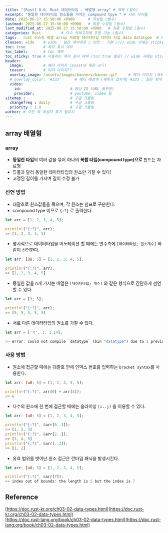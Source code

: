 ```yaml
---
title: "[Rust] 8-6. Rust 데이터타입 - 배열형 array" # 제목 (필수)
excerpt: "동일한 데이터타입 원소들을 가지는 compound tpye " # 서브 타이틀
date: 2025-06-27 15:50:00 +0900      # 작성일 (필수)
lastmod: 2025-06-27 15:50:00 +0900   # 최종 수정일 (필수)
last_modified_at: 2025-06-27 15:50:00 +0900   # 최종 수정일 (필수)
categories: Rust         # 다수 카테고리에 포함 가능 (필수)
tags:   rust 러스트 배열 array 자료형 데이터타입 데이터 타입 data datatype  # 태그 복수개 가능 (필수)
classes: wide    # wide : 넓은 레이아웃 / 빈칸 : 기본 //// wide 시에는 sticky toc 불가
toc: true        # 목차 표시 여부
toc_label:       # toc 제목
toc_sticky: true # 이동하는 목차 표시 여부 (toc:true 필요) // wide 시에는 sticky toc 불가
header: 
  image:         # 헤더 이미지 (asset내 혹은 url)
  teaser:        # 티저 이미지??
  overlay_image: /assets/images/banners/banner.gif     # 헤더 이미지 (제목과 겹치게)
  # overlay_color: '#333'      # 헤더 배경색 (제목과 겹치게) #333 : 짙은 회색 (필수)
  video:
    id:                      # 영상 ID (URL 뒷부분)
    provider:                # youtube, vimeo 등
sitemap :                    # 구글 크롤링
  changefreq : daily         # 구글 크롤링
  priority : 1.0             # 구글 크롤링
author: # 주인 외 작성자 표기 필요시
---
```


<!--postNo: 20250627_001-->

## array 배열형  

### array  

- **동일한 타입**의 여러 값을 묶어 하나의 **복합 타입(compound type)으로** 만드는 자료형  
- 튜플과 달리 동일한 데이터타입의 원소만 가질 수 있다!  
- 고정된 길이를 가지며 길이 수정 불가  

### 선언 방법  

- 대괄호로 원소값들을 묶으며, 각 원소는 쉼표로 구분한다.  
- compound type 이므로 `{:?}` 로 출력한다.  

```rust
let arr = [1, 2, 3, 4, 5];

println!("{:?}", arr);
>> [1, 2, 3, 4, 5]
```

- 명시적으로 데이터타입을 어노테이션 할 때에는 변수측에 `[데이터타입; 원소개수]` 와 같이 선언한다.  

```rust
let arr: [u8; 5] = [1, 2, 3, 4, 5];

println!("{:?}", arr);
>> [1, 2, 3, 4, 5]
```

- 동일한 값을 n개 가지는 배열은 `[데이터타입; 개수]` 와 같은 형식으로 간단하게 선언할 수 있다.  

```rust
let arr = [3; 5];

println!("{:?}", arr);
>> [5, 5, 5, 5, 5]
```

- 서로 다른 데이터타입의 원소를 가질 수 없다.  

```rust
let arr = ['가', 3, 3.14];

>> error: could not compile `datatype` (bin "datatype") due to 1 previous error; 2 warnings emitted
```

### 사용 방법  

- 원소에 접근할 때에는 대괄호 안에 인덱스 번호를 입력하는 `bracket syntax`를 사용한다.  

```rust
let arr: [u8; 5] = [1, 2, 3, 4, 5];

println!("{:?}", arr[0] + arr[4]);
>> 6
```

- 다수의 원소에 한 번에 접근할 때에는 슬라이싱 `[i..j]` 을 이용할 수 있다.  

```rust
let arr: [u8; 5] = [1, 2, 3, 4, 5];

println!("{:?}", &arr[0..3]);
>> [1, 2, 3]
println!("{:?}", &arr[2..]);
>> [3, 4, 5]
println!("{:?}", &arr[..2]);
>> [1, 2]
```

- 유효 범위를 벗어난 원소 접근은 런타임 패닉을 발생시킨다.  

```rust
let arr: [u8; 5] = [1, 2, 3, 4, 5];

println!("{:?}", &arr[7]);
>> index out of bounds: the length is 5 but the index is 7
```

## Reference  

[https://doc.rust-kr.org/ch03-02-data-types.html](https://doc.rust-kr.org/ch03-02-data-types.html)  
[https://doc.rust-lang.org/book/ch03-02-data-types.html](https://doc.rust-lang.org/book/ch03-02-data-types.html)  